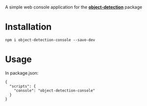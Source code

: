 A simple web console application for the [**object-detection**](https://github.com/rosesonfire/objectDetection) package
# Installation
`npm i object-detection-console --save-dev`
# Usage
In package.json:
```
{
  "scripts": {
    "console": "object-detection-console"
  }
}
```
